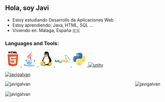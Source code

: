 ## Hola, soy Javi

- Estoy estudiando Desarrollo de Aplicaciones Web
- Estoy aprendiendo: Java, HTML, SQL ...
- Viviendo en: Málaga, España 🇪🇸

<h3 align="left">Languages and Tools:</h3>
<p align="left"> <a href="https://www.w3.org/html/" target="_blank" rel="noreferrer"> <img src="https://raw.githubusercontent.com/devicons/devicon/master/icons/html5/html5-original-wordmark.svg" alt="html5" width="50" height="50"/> </a> <a href="https://www.java.com" target="_blank" rel="noreferrer"> <img src="https://raw.githubusercontent.com/devicons/devicon/master/icons/java/java-original.svg" alt="java" width="50" height="50"/> </a> <a href="https://www.linux.org/" target="_blank" rel="noreferrer"> <img src="https://raw.githubusercontent.com/devicons/devicon/master/icons/linux/linux-original.svg" alt="linux" width="50" height="50"/> </a> <a href="https://www.mysql.com/" target="_blank" rel="noreferrer"> <img src="https://raw.githubusercontent.com/devicons/devicon/master/icons/mysql/mysql-original-wordmark.svg" alt="mysql" width="50" height="50"/> </a> <a href="https://www.python.org" target="_blank" rel="noreferrer"> <img src="https://raw.githubusercontent.com/devicons/devicon/master/icons/python/python-original.svg" alt="python" width="50" height="50"/> </a> <a href="https://unity.com/" target="_blank" rel="noreferrer"> <img src="https://www.vectorlogo.zone/logos/unity3d/unity3d-icon.svg" alt="unity" width="50" height="50"/> </a> </p>

<p align="left"> <a href="https://github.com/ryo-ma/github-profile-trophy"><img src="https://github-profile-trophy.vercel.app/?username=javigalvan" alt="javigalvan" /></a> </p>

<p><img align="right" src="https://github-readme-stats.vercel.app/api/top-langs?username=javigalvan&show_icons=true&title_color=953295&locale=en&layout=compact" alt="javigalvan" /></p>

<p>&nbsp;<img align="left" src="https://github-readme-stats.vercel.app/api?username=javigalvan&show_icons=true&title_color=953295&text_color=000000&locale=en" alt="javigalvan" /></p>

<p><img align="center" src="https://github-readme-streak-stats.herokuapp.com/?user=javigalvan&" alt="javigalvan" /></p>





